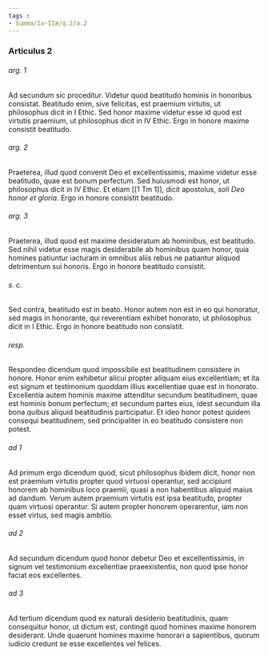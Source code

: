 ```yaml
---
tags : 
- Summa/Ia-IIæ/q.2/a.2
---
```


### Articulus 2

###### arg. 1
Ad secundum sic proceditur. Videtur quod beatitudo hominis in honoribus consistat. Beatitudo enim, sive felicitas, est praemium virtutis, ut philosophus dicit in I Ethic. Sed honor maxime videtur esse id quod est virtutis praemium, ut philosophus dicit in IV Ethic. Ergo in honore maxime consistit beatitudo.

###### arg. 2
Praeterea, illud quod convenit Deo et excellentissimis, maxime videtur esse beatitudo, quae est bonum perfectum. Sed huiusmodi est honor, ut philosophus dicit in IV Ethic. Et etiam [[1 Tm 1]], dicit apostolus, *soli Deo honor et gloria*. Ergo in honore consistit beatitudo.

###### arg. 3
Praeterea, illud quod est maxime desideratum ab hominibus, est beatitudo. Sed nihil videtur esse magis desiderabile ab hominibus quam honor, quia homines patiuntur iacturam in omnibus aliis rebus ne patiantur aliquod detrimentum sui honoris. Ergo in honore beatitudo consistit.

###### s. c.
Sed contra, beatitudo est in beato. Honor autem non est in eo qui honoratur, sed magis in honorante, qui reverentiam exhibet honorato, ut philosophus dicit in I Ethic. Ergo in honore beatitudo non consistit.

###### resp.
Respondeo dicendum quod impossibile est beatitudinem consistere in honore. Honor enim exhibetur alicui propter aliquam eius excellentiam; et ita est signum et testimonium quoddam illius excellentiae quae est in honorato. Excellentia autem hominis maxime attenditur secundum beatitudinem, quae est hominis bonum perfectum; et secundum partes eius, idest secundum illa bona quibus aliquid beatitudinis participatur. Et ideo honor potest quidem consequi beatitudinem, sed principaliter in eo beatitudo consistere non potest.

###### ad 1
Ad primum ergo dicendum quod, sicut philosophus ibidem dicit, honor non est praemium virtutis propter quod virtuosi operantur, sed accipiunt honorem ab hominibus loco praemii, quasi a non habentibus aliquid maius ad dandum. Verum autem praemium virtutis est ipsa beatitudo, propter quam virtuosi operantur. Si autem propter honorem operarentur, iam non esset virtus, sed magis ambitio.

###### ad 2
Ad secundum dicendum quod honor debetur Deo et excellentissimis, in signum vel testimonium excellentiae praeexistentis, non quod ipse honor faciat eos excellentes.

###### ad 3
Ad tertium dicendum quod ex naturali desiderio beatitudinis, quam consequitur honor, ut dictum est, contingit quod homines maxime honorem desiderant. Unde quaerunt homines maxime honorari a sapientibus, quorum iudicio credunt se esse excellentes vel felices.

